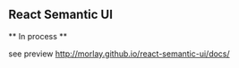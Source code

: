## React Semantic UI

** In process **

see preview http://morlay.github.io/react-semantic-ui/docs/
